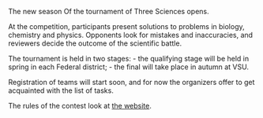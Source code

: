 The new season Of the tournament of Three Sciences opens.

At the competition, participants present solutions to problems in biology, chemistry and physics. Opponents look for mistakes and inaccuracies, and reviewers decide the outcome of the scientific battle.

The tournament is held in two stages: - the qualifying stage will be held in spring in each Federal district; - the final will take place in autumn at VSU.

Registration of teams will start soon, and for now the organizers offer to get acquainted with the list of tasks.

The rules of the contest look at [the website](https://iturnir.ru/students).
